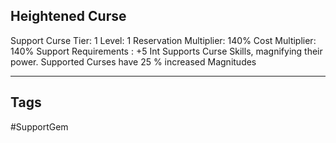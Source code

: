## Heightened Curse
Support
Curse
Tier: 1
Level: 1
Reservation Multiplier: 140%
Cost Multiplier: 140%
Support Requirements : +5 Int
Supports Curse Skills, magnifying their power.
Supported Curses have 25 % increased Magnitudes

---
## Tags
#SupportGem
